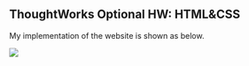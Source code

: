 ## ThoughtWorks Optional HW: HTML&CSS

My implementation of the website is shown as below.

![]('./assets/optional.png')
